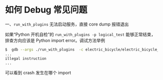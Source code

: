 # 如何 Debug 常见问题

一、`run_with_plugins` 无法启动服务，直接 core dump 报错退出

如果“Python 开机自检”的  `run_with_plugins -p logical_test` 能够正常结束，排查方向应该是 Python import error。调试方法举例
```bash
$  gdb --args ./run_with_plugins  -c electric_bicycle/electric_bicycle_cpu.toml   -p electric_bicycle
...
illegal instruction
...
```
可以看到 crash 发生在哪个 import